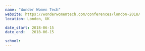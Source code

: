 ```yaml
---
name: "Wonder Women Tech"
website: https://wonderwomentech.com/conferences/london-2018/
location: London, UK

date_start: 2018-06-15
date_end:   2018-06-15

school: 
---
```

